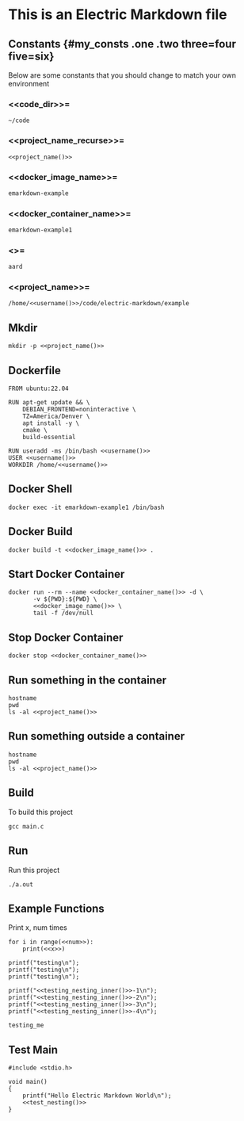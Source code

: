 # This is an Electric Markdown file

## Constants {#my_consts .one .two three=four five=six}

Below are some constants that you should change to match your own
environment

### <<code\_dir>>=
```{#code_dir}
~/code
```

### <<project\_name_recurse>>=
```{#project_name_recurse}
<<project_name()>>
```

### <<docker\_image_name>>=
```{.bash #docker_image_name}
emarkdown-example
```

### <<docker\_container_name>>=
```{.bash #docker_container_name}
emarkdown-example1
```

### <<username>>=
```{.bash #username}
aard
```

### <<project\_name>>=
```{#project_name}
/home/<<username()>>/code/electric-markdown/example
```

## Mkdir
```{#mkdir .bash .runnable}
mkdir -p <<project_name()>>
```

## Dockerfile

```{#dockerfile .Dockerfile tangle=<<project_name()>>/Dockerfile}
FROM ubuntu:22.04

RUN apt-get update && \
    DEBIAN_FRONTEND=noninteractive \
    TZ=America/Denver \
    apt install -y \
    cmake \
    build-essential

RUN useradd -ms /bin/bash <<username()>>
USER <<username()>>
WORKDIR /home/<<username()>>
```

## Docker Shell

```{#shell .bash .runnable}
docker exec -it emarkdown-example1 /bin/bash
```

## Docker Build

```{#build_container .bash .runnable dir=<<project_name()>>}
docker build -t <<docker_image_name()>> .
```

## Start Docker Container

```{#start_container .bash .runnable dir="."}
docker run --rm --name <<docker_container_name()>> -d \
       -v ${PWD}:${PWD} \
       <<docker_image_name()>> \
       tail -f /dev/null
```

## Stop Docker Container

```{#stop_container .bash .runnable}
docker stop <<docker_container_name()>>
```

## Run something in the container

```{#in_container .bash .runnable docker=<<docker_container_name()>> dir=<<project_name()>>}
hostname
pwd
ls -al <<project_name()>>
```

## Run something outside a container

```{#out_container .bash .runnable dir=<<project_name()>>}
hostname
pwd
ls -al <<project_name()>>
```

## Build

To build this project

```{#build_project .bash .runnable docker=<<docker_container_name()>> dir=<<project_name()>>}
gcc main.c
```

## Run

Run this project

```{#run_project .bash .runnable docker=<<docker_container_name()>> dir=<<project_name()>>}
./a.out
```


## Example Functions

Print x, num times
```{#print_x_num_times .python results=stdout}
for i in range(<<num>>):
    print(<<x>>)
```

```{#test_indent .C}
printf("testing\n");
printf("testing\n");
printf("testing\n");
```

```{#test_nesting .C}
printf("<<testing_nesting_inner()>>-1\n");
printf("<<testing_nesting_inner()>>-2\n");
printf("<<testing_nesting_inner()>>-3\n");
printf("<<testing_nesting_inner()>>-4\n");
```

```{#testing_nesting_inner .C}
testing_me
```

## Test Main

```{#test_main .C tangle=<<project_name()>>/main.c}
#include <stdio.h>

void main()
{
    printf("Hello Electric Markdown World\n");
    <<test_nesting()>>
}
```
